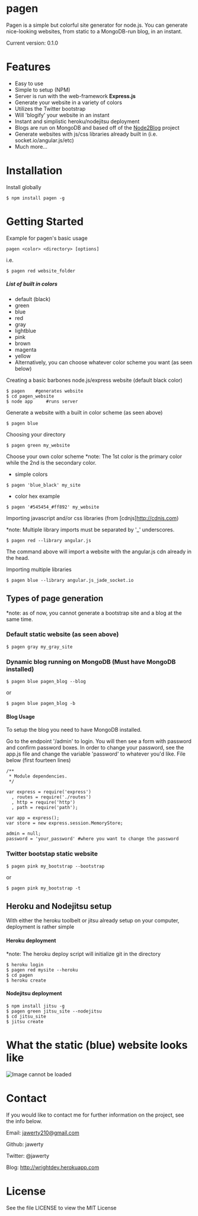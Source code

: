 # pagen
Pagen is a simple but colorful site generator for node.js. You can generate nice-looking websites, from static to a MongoDB-run blog, in an instant.

Current version: 0.1.0

# Features
* Easy to use
* Simple to setup (NPM)
* Server is run with the web-framework **Express.js**
* Generate your website in a variety of colors
* Utilizes the Twitter bootstrap
* Will 'blogify' your website in an instant
* Instant and simplistic heroku/nodejitsu deployment
* Blogs are run on MongoDB and based off of the [Node2Blog](https://github.com/jawerty/Node2Blog) project
* Generate websites with js/css libraries already built in (i.e. socket.io/angular.js/etc)
* Much more...

# Installation
Install globally
```
$ npm install pagen -g
```

# Getting Started
Example for pagen's basic usage

`pagen <color> <directory> [options]`

i.e.
```
$ pagen red website_folder
```

##### List of built in colors
* default (black)
* green 
* blue
* red
* gray
* lightblue
* pink
* brown
* magenta
* yellow
* Alternatively, you can choose whatever color scheme you want (as seen below)

Creating a basic barbones node.js/express website (default black color)
```
$ pagen    #generates website
$ cd pagen_website  
$ node app	   #runs server
```


Generate a website with a built in color scheme (as seen above)
```
$ pagen blue
```

Choosing your directory
```
$ pagen green my_website
```

Choose your own color scheme
*note: The 1st color is the primary color while the 2nd is the secondary color.
* simple colors
```
$ pagen 'blue_black' my_site
```

* color hex example
```
$ pagen '#545454_#ff892' my_website     
```

Importing javascript and/or css libraries (from [cdnjs]<http://cdnjs.com>)

*note: Multiple library imports must be separated by '_' underscores.
```
$ pagen red --library angular.js 
```
The command above will import a website with the angular.js cdn already in the head.



Importing multiple libraries
```
$ pagen blue --library angular.js_jade_socket.io
```

## Types of page generation
*note: as of now, you cannot generate a bootstrap site and a blog at the same time.

### Default static website (as seen above)
```
$ pagen gray my_gray_site
```

### Dynamic blog running on MongoDB (Must have MongoDB installed)
```
$ pagen blue pagen_blog --blog
```
or
```
$ pagen blue pagen_blog -b
```

#### Blog Usage 
To setup the blog you need to have MongoDB installed.

Go to the endpoint '/admin' to login. You will then see a form with password and confirm password boxes. In order to change your password, see the app.js file and change the variable 'password' to whatever you'd like. File below (first fourteen lines)
```
/**
 * Module dependencies.
 */

var express = require('express')
  , routes = require('./routes')
  , http = require('http')
  , path = require('path');

var app = express();
var store = new express.session.MemoryStore;

admin = null;
password = 'your_password' #where you want to change the password
```

### Twitter bootstap static website
```
$ pagen pink my_bootstrap --bootstrap
```
or
```
$ pagen pink my_bootstrap -t
```
## Heroku and Nodejitsu setup
With either the heroku toolbelt or jitsu already setup on your computer, deployment is rather simple

#### Heroku deployment
*note: The heroku deploy script will initialize git in the directory
```
$ heroku login
$ pagen red mysite --heroku
$ cd pagen
$ heroku create
```

#### Nodejitsu deployment
```
$ npm install jitsu -g 
$ pagen green jitsu_site --nodejitsu 
$ cd jitsu_site
$ jitsu create
```

# What the static (blue) website looks like
![Image cannot be loaded](http://i.imgur.com/hmOeCG3.png)

# Contact
If you would like to contact me for further information on the project, see the info below.

Email: jawerty210@gmail.com

Github: jawerty

Twitter: @jawerty

Blog: <http://wrightdev.herokuapp.com>

# License
See the file LICENSE to view the MIT License
